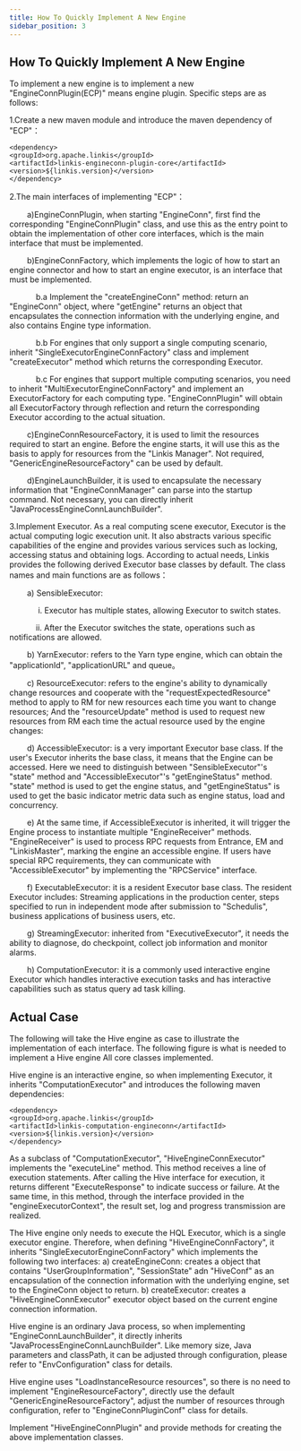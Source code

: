 ```yaml
---
title: How To Quickly Implement A New Engine
sidebar_position: 3
---
```


## How To Quickly Implement A New Engine

To implement a new engine is to implement a new "EngineConnPlugin(ECP)" means engine plugin. Specific steps are as follows: 

1.Create a new maven module and introduce the maven dependency of "ECP"：
```
<dependency>
<groupId>org.apache.linkis</groupId>
<artifactId>linkis-engineconn-plugin-core</artifactId>
<version>${linkis.version}</version>
</dependency>
```
2.The main interfaces of implementing "ECP"：

&nbsp;&nbsp;&nbsp;&nbsp;&nbsp;&nbsp;&nbsp;&nbsp;a)EngineConnPlugin, when starting "EngineConn", first find the corresponding "EngineConnPlugin" class, and use this as the entry point to obtain the implementation of other core interfaces, which is the main interface that must be implemented.
    
&nbsp;&nbsp;&nbsp;&nbsp;&nbsp;&nbsp;&nbsp;&nbsp;b)EngineConnFactory, which implements the logic of how to start an engine connector and how to start an engine executor, is an interface that must be implemented.

&nbsp;&nbsp;&nbsp;&nbsp;&nbsp;&nbsp;&nbsp;&nbsp;&nbsp;&nbsp;&nbsp;&nbsp;b.a Implement the "createEngineConn" method: return an "EngineConn" object, where "getEngine" returns an object that encapsulates the connection information with the underlying engine, and also contains Engine type information.
    
&nbsp;&nbsp;&nbsp;&nbsp;&nbsp;&nbsp;&nbsp;&nbsp;&nbsp;&nbsp;&nbsp;&nbsp;b.b For engines that only support a single computing scenario, inherit "SingleExecutorEngineConnFactory" class and implement "createExecutor" method which returns the corresponding Executor.
    
&nbsp;&nbsp;&nbsp;&nbsp;&nbsp;&nbsp;&nbsp;&nbsp;&nbsp;&nbsp;&nbsp;&nbsp;b.c For engines that support multiple computing scenarios, you need to inherit "MultiExecutorEngineConnFactory" and implement an ExecutorFactory for each computing type. "EngineConnPlugin" will obtain all ExecutorFactory through reflection and return the corresponding Executor according to the actual situation.
    
&nbsp;&nbsp;&nbsp;&nbsp;&nbsp;&nbsp;&nbsp;&nbsp;c)EngineConnResourceFactory, it is used to limit the resources required to start an engine. Before the engine starts, it will use this as the basis to apply for resources from the "Linkis Manager". Not required, "GenericEngineResourceFactory" can be used by default.

&nbsp;&nbsp;&nbsp;&nbsp;&nbsp;&nbsp;&nbsp;&nbsp;d)EngineLaunchBuilder, it is used to encapsulate the necessary information that "EngineConnManager" can parse into the startup command. Not necessary, you can directly inherit "JavaProcessEngineConnLaunchBuilder".

3.Implement Executor. As a real computing scene executor, Executor is the actual computing logic execution unit. It also abstracts various specific capabilities of the engine and provides various services such as locking, accessing status and obtaining logs. According to actual needs, Linkis provides the following derived Executor base classes by default. The class names and main functions are as follows：

&nbsp;&nbsp;&nbsp;&nbsp;&nbsp;&nbsp;&nbsp;&nbsp;a) SensibleExecutor: 
       
&nbsp;&nbsp;&nbsp;&nbsp;&nbsp;&nbsp;&nbsp;&nbsp;&nbsp;&nbsp;&nbsp;&nbsp; i. Executor has multiple states, allowing Executor to switch states.
         
&nbsp;&nbsp;&nbsp;&nbsp;&nbsp;&nbsp;&nbsp;&nbsp;&nbsp;&nbsp;&nbsp;&nbsp;ii. After the Executor switches the state, operations such as notifications are allowed. 
         
&nbsp;&nbsp;&nbsp;&nbsp;&nbsp;&nbsp;&nbsp;&nbsp;b) YarnExecutor: refers to the Yarn type engine, which can obtain the "applicationId", "applicationURL" and queue。
       
&nbsp;&nbsp;&nbsp;&nbsp;&nbsp;&nbsp;&nbsp;&nbsp;c) ResourceExecutor: refers to the engine's ability to dynamically change resources and cooperate with the "requestExpectedResource" method to apply to RM for new resources each time you want to change resources; And the "resourceUpdate" method is used to request new resources from RM each time the actual resource used by the engine changes:
       
&nbsp;&nbsp;&nbsp;&nbsp;&nbsp;&nbsp;&nbsp;&nbsp;d) AccessibleExecutor: is a very important Executor base class. If the user's Executor inherits the base class, it means that the Engine can be accessed. Here we need to distinguish between "SensibleExecutor"'s "state" method and "AccessibleExecutor"'s "getEngineStatus" method. "state" method is used to get the engine status, and "getEngineStatus" is used to get the basic indicator metric data such as engine status, load and concurrency.
       
&nbsp;&nbsp;&nbsp;&nbsp;&nbsp;&nbsp;&nbsp;&nbsp;e) At the same time, if AccessibleExecutor is inherited, it will trigger the Engine process to instantiate multiple "EngineReceiver" methods. "EngineReceiver" is used to process RPC requests from Entrance, EM and "LinkisMaster", marking the engine an accessible engine. If users have special RPC requirements, they can communicate with "AccessibleExecutor" by implementing the "RPCService" interface. 

&nbsp;&nbsp;&nbsp;&nbsp;&nbsp;&nbsp;&nbsp;&nbsp;f) ExecutableExecutor: it is a resident Executor base class. The resident Executor includes: Streaming applications in the production center, steps specified to run in independent mode after submission to "Schedulis", business applications of business users, etc.

&nbsp;&nbsp;&nbsp;&nbsp;&nbsp;&nbsp;&nbsp;&nbsp;g) StreamingExecutor: inherited from "ExecutiveExecutor", it needs the ability to diagnose, do checkpoint, collect job information and monitor alarms.

&nbsp;&nbsp;&nbsp;&nbsp;&nbsp;&nbsp;&nbsp;&nbsp;h) ComputationExecutor: it is a commonly used interactive engine Executor which handles interactive execution tasks and has interactive capabilities such as status query ad task killing.

             
## Actual Case         
The following will take the Hive engine as case to illustrate the implementation of each interface. The following figure is what is needed to implement a Hive engine All core classes implemented.

Hive engine is an interactive engine, so when implementing Executor, it inherits "ComputationExecutor" and introduces the following maven dependencies: 

``` 
<dependency>
<groupId>org.apache.linkis</groupId>
<artifactId>linkis-computation-engineconn</artifactId>
<version>${linkis.version}</version>
</dependency>
```
             
As a subclass of "ComputationExecutor", "HiveEngineConnExecutor" implements the "executeLine" method. This method receives a line of execution statements. After calling the Hive interface for execution, it returns different "ExecuteResponse" to indicate success or failure. At the same time, in this method, through the interface provided in the "engineExecutorContext", the result set, log and progress transmission are realized. 

The Hive engine only needs to execute the HQL Executor, which is a single executor engine. Therefore, when defining "HiveEngineConnFactory", it inherits "SingleExecutorEngineConnFactory" which implements the following two interfaces: 
a) createEngineConn: creates a object that contains "UserGroupInformation", "SessionState" adn "HiveConf" as an encapsulation of the connection information with the underlying engine, set to the EngineConn object to return.
b) createExecutor: creates a "HiveEngineConnExecutor" executor object based on the current engine connection information.

Hive engine is an ordinary Java process, so when implementing "EngineConnLaunchBuilder", it directly inherits "JavaProcessEngineConnLaunchBuilder". Like memory size, Java parameters and classPath, it can be adjusted through configuration, please refer to "EnvConfiguration" class for details.

Hive engine uses "LoadInstanceResource resources", so there is no need to implement "EngineResourceFactory", directly use the default "GenericEngineResourceFactory", adjust the number of resources through configuration, refer to "EngineConnPluginConf" class for details.

Implement "HiveEngineConnPlugin" and provide methods for creating the above implementation classes.


